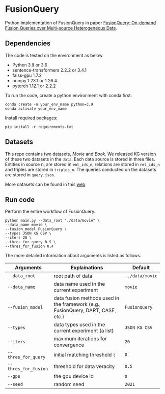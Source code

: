 # **FusionQuery**

Python implementation of FusionQuery in paper [FusionQuery: On-demand Fusion Queries over Multi-source
 Heterogeneous Data](https://github.com/JunHao-Zhu/FusionQuery/blob/main/technical_report.pdf).

## Dependencies
The code is tested on the environment as below. 

* Python 3.8 or 3.9
* sentence-transformers 2.2.2 or 3.4.1
* faiss-gpu 1.7.2
* numpy 1.23.1 or 1.26.4
* pytorch 1.12.1 or 2.2.2

To run the code, create a python environment with conda first:
```
conda create -n your_env_name python=3.9
conda activate your_env_name
```
Install required packages:
```
pip install -r requirements.txt
```

## Datasets

This repo contains two datasets, _Movie_ and _Book_. We released KG version of these 
two datasets in the `data`. Each data source is stored in three files. Entities in source n, 
are stored in `ent_ids_n`, relations are stored in `rel_ids_n` and triples are stored in 
`triples_n`. The queries conducted on the datasets are stored in `query.json`.

More datasets can be found in this [web](http://lunadong.com/fusionDataSets.htm)

## Run code
Perform the entire workflow of FusionQuery. 
```shell
python main.py --data_root "./data/movie" \
--data_name movie \
--fusion_model FusionQuery \
--types JSON KG CSV \
--iters 20 \
--thres_for_query 0.9 \
--thres_for_fusion 0.4
```
The more detailed information about arguments is listed as follows.

|Arguments|Explainations|Default|
|----|----|----|
|`--data_root`|root path of data|`../data/movie`|
|`--data_name`|data name used in the current experiment|`movie`|
|`--fusion_model`|data fusion methods used in the framework (e.g., FusionQuery, DART, CASE, etc.)|`FusionQuery`|
|`--types`|data types used in the current experiment (a list)|`JSON KG CSV`|
|`--iters`|maximum iterations for convergence|`20`|
|`--thres_for_query`|initial matching threshold $\tau$|`0`|
|`--thres_for_fusion`|threshold for data veracity|`0.5`|
|`--gpu`|the gpu device id|`0`|
|`--seed`|random seed|`2021`|